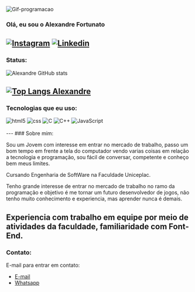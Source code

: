 <img aling="center" alt="Gif-programacao" src="https://i.pinimg.com/originals/4e/af/b9/4eafb9d14230b57193f327316c0760d1.gif">

### Olá, eu sou o Alexandre Fortunato

[![Instagram](https://img.shields.io/badge/Instagram-E4405F?style=for-the-badge&logo=instagram&logoColor=white)](https://www.instagram.com/alex4ndre_js/)
[![Linkedin](https://img.shields.io/badge/LinkedIn-0077B5?style=for-the-badge&logo=linkedin&logoColor=white)](https://www.linkedin.com/in/alexandre-fortunato-49594b328/)
---
### Status:

![Alexandre GitHub stats](https://github-readme-stats.vercel.app/api?username=JitsuShinka&show_icons=true&theme=radical)

[![Top Langs Alexandre](https://github-readme-stats.vercel.app/api/top-langs/?username=JitsuShinka&layout=donut)](https://github.com/anuraghazra/github-readme-stats)
---
### Tecnologias que eu uso:

<div>
    <img aling="center" alt="html5" src="https://img.shields.io/badge/HTML5-E34F26?style=for-the-badge&logo=html5&logoColor=white">
    <img aling="center" alt="css" src="https://img.shields.io/badge/CSS3-1572B6?style=for-the-badge&logo=css3&logoColor=white">
    <img aling="center" alt="C" src="https://img.shields.io/badge/C-00599C?style=for-the-badge&logo=c&logoColor=white">
    <img aling="center" alt="C++" src="https://img.shields.io/badge/C%2B%2B-00599C?style=for-the-badge&logo=c%2B%2B&logoColor=white">
    <img aling="center" alt="JavaScript" src="https://img.shields.io/badge/JavaScript-F7DF1E?style=for-the-badge&logo=javascript&logoColor=black">
</div><br>
---
### Sobre mim:

Sou um Jovem com interesse em entrar no mercado de trabalho, passo um bom tempo em frente a tela do computador vendo varias coisas em relação a tecnologia e programação, sou fácil de conversar, competente e conheço bem meus limites.

Cursando Engenharia de SoftWare na Faculdade Uniceplac.<br>

Tenho grande interesse de entrar no mercado de trabalho no ramo da programação e objetivo é me tornar um futuro desenvolvedor de jogos, não tenho muito conhecimento e experiencia, mas aprender nunca é demais.<br>

Experiencia com trabalho em equipe por meio de atividades da faculdade, familiaridade com Font-End.<br>
---
### Contato:

E-mail para entrar em contato:<br>
- [E-mail](alexfortutei@gmail.com)
- [Whatsapp](+5561998775215)
